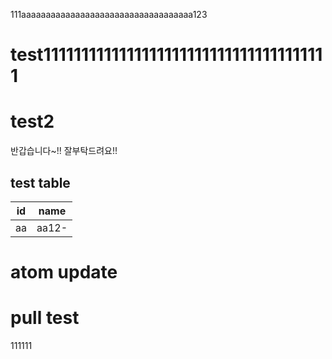111aaaaaaaaaaaaaaaaaaaaaaaaaaaaaaaaaaa123
# test11111111111111111111111111111111111111
# test2
반갑습니다~!! 잘부탁드려요!!

## test table

|id |name |
|---|-----|
|aa |aa12-|

# atom update

# pull test
111111
